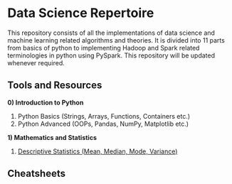 # Data Science Repertoire  
This repository consists of all the implementations of data science and machine learning related algorithms and theories. It is divided into 11 parts from basics of python to implementing Hadoop and Spark related terminologies in python using PySpark. This repository will be updated whenever required. 

## Tools and Resources

**0) Introduction to Python**
1. Python Basics (Strings, Arrays, Functions, Containers etc.)
2. Python Advanced (OOPs, Pandas, NumPy, Matplotlib etc.)

**1) Mathematics and Statistics**
1. [Descriptive Statistics (Mean, Median, Mode, Variance)](https://github.com/dhruvg029/Data-Science-Bootcamp/blob/main/1.Mathematics%20and%20Statistics/descriptive_statistics.ipynb)

## Cheatsheets
